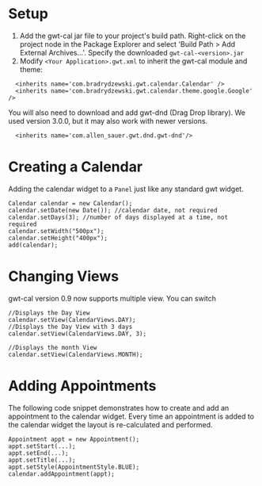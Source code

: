 # Setup #

  1. Add the gwt-cal jar file to your project's build path. Right-click on the project node in the Package Explorer and select 'Build Path > Add External Archives...'. Specify the downloaded `gwt-cal-<version>.jar`
  1. Modify `<Your Application>.gwt.xml` to inherit the gwt-cal module and theme:

```
  <inherits name='com.bradrydzewski.gwt.calendar.Calendar' />
  <inherits name='com.bradrydzewski.gwt.calendar.theme.google.Google' />
```

You will also need to download and add gwt-dnd (Drag Drop library). We used version 3.0.0, but it may also work with newer versions.
```
  <inherits name='com.allen_sauer.gwt.dnd.gwt-dnd'/>
```


# Creating a Calendar #

Adding the calendar widget to a `Panel` just like any standard gwt widget.
```
Calendar calendar = new Calendar();
calendar.setDate(new Date()); //calendar date, not required
calendar.setDays(3); //number of days displayed at a time, not required
calendar.setWidth("500px");
calendar.setHeight("400px");
add(calendar);
```

# Changing Views #

gwt-cal version 0.9 now supports multiple view. You can switch

```
//Displays the Day View
calendar.setView(CalendarViews.DAY);
//Displays the Day View with 3 days
calendar.setView(CalendarViews.DAY, 3);

//Displays the month View
calendar.setView(CalendarViews.MONTH);
```

# Adding Appointments #

The following code snippet demonstrates how to create and add an appointment to the calendar widget. Every time an appointment is added to the calendar widget the layout is re-calculated and performed.

```
Appointment appt = new Appointment();
appt.setStart(...);
appt.setEnd(...);
appt.setTitle(...);
appt.setStyle(AppointmentStyle.BLUE);
calendar.addAppointment(appt);
```